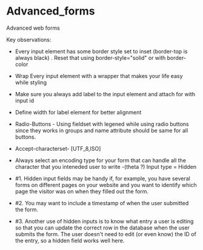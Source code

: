 # Advanced_forms
Advanced web forms 

Key observations:

* Every input element has some border style set to inset (border-top is always black) . Reset that using border-style="solid" or with border-color
* Wrap Every input element with a wrapper that makes your life easy while styling
* Make sure you always add label to the input element and attach for with input id
* Define width for label element for better alignment 
* Radio-Buttons - Using fieldset with legened while using radio buttons since they works in groups and name attribute should be same for all buttons.
* Accept-characterset- [UTF_8,ISO]
* Always select an encoding type for your form that can handle all the character that you inteneded user to write -(theta ?)
Input type = Hidden
* #1. Hidden input fields may be handy if, for example, you have several forms on different pages on your website and you want to identify which page the visitor was on when they filled out the form.

* #2. You may want to include a timestamp of when the user submitted the form.

* #3. Another use of hidden inputs is to know what entry a user is editing so that you can update the correct row in the database when the user submits the form. The user doesn't need to edit (or even know) the ID of the entry, so a hidden field works well here.
